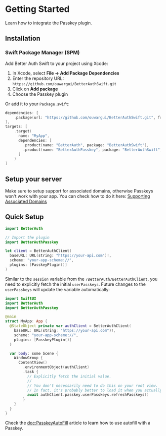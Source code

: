 # Getting Started

Learn how to integrate the Passkey plugin.

## Installation

### Swift Package Manager (SPM)

Add Better Auth Swift to your project using Xcode:

1. In Xcode, select **File → Add Package Dependencies**
2. Enter the repository URL: `https://github.com/ouwargui/BetterAuthSwift.git`
3. Click on **Add package**
4. Choose the Passkey plugin

Or add it to your `Package.swift`:

```swift
dependencies: [
    .package(url: "https://github.com/ouwargui/BetterAuthSwift.git", from: "2.0.0")
],
targets: [
    .target(
      name: "MyApp",
      dependencies: [
        .product(name: "BetterAuth", package: "BetterAuthSwift"),
        .product(name: "BetterAuthPasskey", package: "BetterAuthSwift"),
      ]
    )
]
```

## Setup your server

Make sure to setup support for associated domains, otherwise Passkeys won't work with your app. You can check how to do it here: [Supporting Associated Domains](https://developer.apple.com/documentation/xcode/supporting-associated-domains)

## Quick Setup

```swift
import BetterAuth

// Import the plugin
import BetterAuthPasskey

let client = BetterAuthClient(
  baseURL: URL(string: "https://your-api.com")!,
  scheme: "your-app-scheme://",
  plugins: [PasskeyPlugin()]
)
```

Similar to the `session` variable from the `/BetterAuth/BetterAuthClient`, you need to explicitly
fetch the initial `userPasskeys`. Future changes to the `userPasskeys` will update the variable
automatically:

```swift
import SwiftUI
import BetterAuth
import BetterAuthPasskey

@main
struct MyApp: App {
  @StateObject private var authClient = BetterAuthClient(
    baseURL: URL(string: "https://your-api.com")!,
    scheme: "your-app-scheme://",
    plugins: [PasskeyPlugin()]
  )

  var body: some Scene {
    WindowGroup {
      ContentView()
        .environmentObject(authClient)
        .task {
          // Explicitly fetch the initial value.
          //
          // You don't necessarily need to do this on your root view.
          // In fact, it's probably better to load it when you actually need to.
          await authClient.passkey.userPasskeys.refreshPasskeys()
        }
    }
  }
}
```

Check the <doc:PasskeyAutoFill> article to learn how to use autofill with a Passkey.
